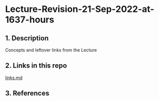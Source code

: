 # Lecture-Revision-21-Sep-2022-at-1637-hours

## 1. Description

Concepts and leftover links from the Lecture

## 2. Links in this repo

[links.md](links.md)

## 3. References
